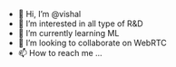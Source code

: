 - 👋 Hi, I’m @vishal
- 👀 I’m interested in all type of R&D
- 🌱 I’m currently learning  ML
- 💞️ I’m looking to collaborate on WebRTC
- 📫 How to reach me ...

<!---
shamur/shamur is a ✨ special ✨ repository because its `README.md` (this file) appears on your GitHub profile.
You can click the Preview link to take a look at your changes.
--->
